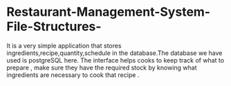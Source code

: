 # Restaurant-Management-System-File-Structures-
It is a very simple application that stores ingredients,recipe,quantity,schedule in the database.The database we have used is postgreSQL here. The interface helps cooks to keep track of what to prepare , make sure they have the required stock by knowing what ingredients are necessary to cook that recipe .
